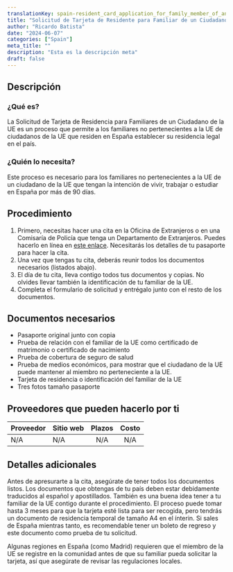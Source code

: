 ```yaml
---
translationKey: spain-resident_card_application_for_family_member_of_an_eu_citizen
title: "Solicitud de Tarjeta de Residente para Familiar de un Ciudadano de la UE"
author: "Ricardo Batista"
date: "2024-06-07"
categories: ["Spain"]
meta_title: ""
description: "Esta es la descripción meta"
draft: false
---
```


## Descripción
### ¿Qué es?
La Solicitud de Tarjeta de Residencia para Familiares de un Ciudadano de la UE es un proceso que permite a los familiares no pertenecientes a la UE de ciudadanos de la UE que residen en España establecer su residencia legal en el país.

### ¿Quién lo necesita?
Este proceso es necesario para los familiares no pertenecientes a la UE de un ciudadano de la UE que tengan la intención de vivir, trabajar o estudiar en España por más de 90 días.

## Procedimiento
1. Primero, necesitas hacer una cita en la Oficina de Extranjeros o en una Comisaría de Policía que tenga un Departamento de Extranjeros. Puedes hacerlo en línea en [este enlace](https://sede.administracionespublicas.gob.es/icpplus/index.html). Necesitarás los detalles de tu pasaporte para hacer la cita.
2. Una vez que tengas tu cita, deberás reunir todos los documentos necesarios (listados abajo).
3. El día de tu cita, lleva contigo todos tus documentos y copias. No olvides llevar también la identificación de tu familiar de la UE.
4. Completa el formulario de solicitud y entrégalo junto con el resto de los documentos.

## Documentos necesarios
- Pasaporte original junto con copia
- Prueba de relación con el familiar de la UE como certificado de matrimonio o certificado de nacimiento
- Prueba de cobertura de seguro de salud
- Prueba de medios económicos, para mostrar que el ciudadano de la UE puede mantener al miembro no perteneciente a la UE.
- Tarjeta de residencia o identificación del familiar de la UE
- Tres fotos tamaño pasaporte

## Proveedores que pueden hacerlo por ti

| Proveedor        |     Sitio web     |     Plazos    |       Costo      |
| --------------- | --------------- |  :-------------: | :-------------: |
| N/A      |  N/A       |      N/A     |        N/A       |

## Detalles adicionales
Antes de apresurarte a la cita, asegúrate de tener todos los documentos listos. Los documentos que obtengas de tu país deben estar debidamente traducidos al español y apostillados. También es una buena idea tener a tu familiar de la UE contigo durante el procedimiento. El proceso puede tomar hasta 3 meses para que la tarjeta esté lista para ser recogida, pero tendrás un documento de residencia temporal de tamaño A4 en el ínterin. Si sales de España mientras tanto, es recomendable tener un boleto de regreso y este documento como prueba de tu solicitud.

Algunas regiones en España (como Madrid) requieren que el miembro de la UE se registre en la comunidad antes de que su familiar pueda solicitar la tarjeta, así que asegúrate de revisar las regulaciones locales.